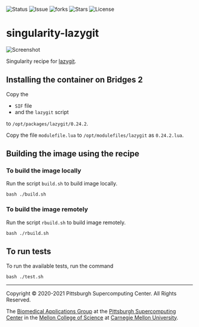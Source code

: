 ![Status](https://github.com/pscedu/singularity-lazygit/actions/workflows/main.yml/badge.svg)
![Issue](https://img.shields.io/github/issues/pscedu/singularity-lazygit)
![forks](https://img.shields.io/github/forks/pscedu/singularity-lazygit)
![Stars](https://img.shields.io/github/stars/pscedu/singularity-lazygit)
![License](https://img.shields.io/github/license/pscedu/singularity-lazygit)

# singularity-lazygit
![Screenshot](/images/screenshot.png)

Singularity recipe for [lazygit](https://dev.yorhel.nl/lazygit).

## Installing the container on Bridges 2
Copy the

* `SIF` file
* and the `lazygit` script

to `/opt/packages/lazygit/0.24.2`.

Copy the file `modulefile.lua` to `/opt/modulefiles/lazygit` as `0.24.2.lua`.

## Building the image using the recipe
### To build the image locally
Run the script `build.sh` to build image locally.

```
bash ./build.sh
```

### To build the image remotely
Run the script `rbuild.sh` to build image remotely.

```
bash ./rbuild.sh
```

## To run tests
To run the available tests, run the command

```
bash ./test.sh
```

---
Copyright © 2020-2021 Pittsburgh Supercomputing Center. All Rights Reserved.

The [Biomedical Applications Group](https://www.psc.edu/biomedical-applications/) at the [Pittsburgh Supercomputing
Center](http://www.psc.edu) in the [Mellon College of Science](https://www.cmu.edu/mcs/) at [Carnegie Mellon University](http://www.cmu.edu).
